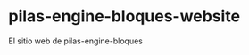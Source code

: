 # pilas-engine-bloques-website
El sitio web de pilas-engine-bloques


















































































